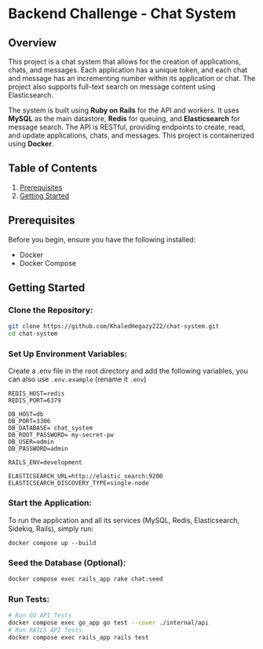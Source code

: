 # Backend Challenge - Chat System

## Overview

This project is a chat system that allows for the creation of applications, chats, and messages. Each application has a unique token, and each chat and message has an incrementing number within its application or chat. The project also supports full-text search on message content using Elasticsearch.

The system is built using **Ruby on Rails** for the API and workers. It uses **MySQL** as the main datastore, **Redis** for queuing, and **Elasticsearch** for message search. The API is RESTful, providing endpoints to create, read, and update applications, chats, and messages. This project is containerized using **Docker**.

## Table of Contents

1. [Prerequisites](#prerequisites)
1. [Getting Started](#getting-started)

## Prerequisites

Before you begin, ensure you have the following installed:

- Docker
- Docker Compose

## Getting Started

### Clone the Repository:

```bash
git clone https://github.com/KhaledHegazy222/chat-system.git
cd chat-system
```

### Set Up Environment Variables:

Create a .env file in the root directory and add the following variables, you can also use `.env.example` (rename it `.env`)

```
REDIS_HOST=redis
REDIS_PORT=6379

DB_HOST=db
DB_PORT=3306
DB_DATABASE= chat_system
DB_ROOT_PASSWORD= my-secret-pw
DB_USER=admin
DB_PASSWORD=admin

RAILS_ENV=development

ELASTICSEARCH_URL=http://elastic_search:9200
ELASTICSEARCH_DISCOVERY_TYPE=single-node
```

### Start the Application:

To run the application and all its services (MySQL, Redis, Elasticsearch, Sidekiq, Rails), simply run:

```
docker compose up --build
```

### Seed the Database (Optional):

```bash
docker compose exec rails_app rake chat:seed
```

### Run Tests:

```bash
# Run GO API Tests
docker compose exec go_app go test --cover ./internal/api
# Run RAILS API Tests
docker compose exec rails_app rails test
```
